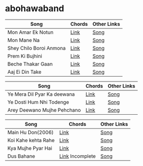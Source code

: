 # abohawaband 

Song          | Chords       | Other Links
------------- | -------------|-------------
Mon Amar Ek Notun | [Link](https://tabs.ultimate-guitar.com/user/tab/view?h=K6pXBN0Rqc-zEZGHafCzsxk8) | [Song](https://www.youtube.com/watch?v=vAsjGWro1os/)
Mon Mane Na  | [Link]([https://github.com/ashish1sasmal/abohawa.github.io/blob/main/Mon%20Mane%20Na%20(1).pdf](https://github.com/ashish1sasmal/abohawa.github.io/blob/main/Mon%20Mane%20Na%20lines.pdf)) | [Song](https://www.youtube.com/watch?v=V32Xi0hq2P8)
Shey Chilo Boroi Anmona | [Link](https://github.com/ashish1sasmal/abohawa.github.io/blob/main/Shey%20Chilo%20Boroi%20Anmona.pdf) | [Song](https://www.youtube.com/watch?v=-dauLSmMPBg)
Prem Ki Bujhini | [Link](https://github.com/ashish1sasmal/abohawa.github.io/blob/main/Prem%20Ki%20Bujhini.pdf) | [Song](https://www.youtube.com/watch?v=h2hRsBY1kVM)
Beche Thakar Gaan | [Link](https://github.com/ashish1sasmal/abohawa.github.io/blob/main/Benche%20Thakar%20Gaan.pdf) | [Song](https://www.youtube.com/watch?v=ep52mT-w_TI)
Aaj Ei Din Take | [Link](https://tabs.ultimate-guitar.com/tab/misc-soundtrack/antaraley-aaj-ei-din-take-chords-4404749) | [Song](https://youtu.be/fC39tRTZqds?si=kwTR3bnZL3Y_MXXc&t=21)

Song          | Chords       | Other Links
------------- | -------------|-------------
Ye Mera Dil Pyar Ka deewana | [Link](https://tabs.ultimate-guitar.com/tab/kishore-kumar/yeh-mera-dil-pyar-ka-deewana-chords-2809400) | [Song](https://www.youtube.com/watch?v=I2dE5N6v-JY)
Ye Dosti Hum Nhi Todenge | [Link](https://wrytin.com/priyankayadav/yeh-dosti-chords-sholay-kishore-kumar-jhndxpyu) | [Song](https://www.youtube.com/watch?v=Gg6NMU4ivXM)
Arey Deewano Mujhe Pehchano | [Link](https://tabs.ultimate-guitar.com/tab/mohit-chouhan/are-diwano-mujeh-pehechano-chords-1110303) | [Song](https://www.youtube.com/watch?v=60LJ1HqNwKM)

Song          | Chords       | Other Links
------------- | -------------|-------------
Main Hu Don(2006) | [Link](https://www.indianguitartabs.com/chords/threads/sub-chords-for-main-hoon-don-from-the-movie-don.26043/) | [Song](https://www.youtube.com/watch?v=NZAi6QTNZtE)
Koi Kahe kehta Rahe | [Link](https://tabs.ultimate-guitar.com/tab/shankar-ehsaan-loy/koi-kahe-kehta-rahe-chords-1867191) | [Song](https://youtu.be/ctJI7pCbxAo?si=p98ltLlD0aIucsqn&t=16)
Kya Mujhe Pyar Hai | [Link](https://tabs.ultimate-guitar.com/tab/misc-soundtrack/woh-lamhe-kya-mujhe-pyaar-hai-chords-1997153) | [Song](https://www.youtube.com/watch?v=Gg6NMU4ivXM)
Dus Bahane | [Link](https://www.bajaoguitars.com/2012/06/dus-bhane-title-dus-guitar-chords.html) Incomplete | [Song](https://www.youtube.com/watch?v=qE3DfF66DNA)
